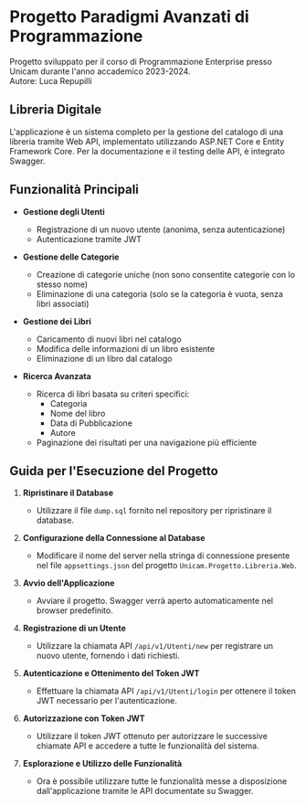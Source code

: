 # Progetto Paradigmi Avanzati di Programmazione

Progetto sviluppato per il corso di Programmazione Enterprise presso Unicam durante l'anno accademico 2023-2024.  
Autore: Luca Repupilli

## Libreria Digitale

L'applicazione è un sistema completo per la gestione del catalogo di una libreria tramite Web API, implementato utilizzando ASP.NET Core e Entity Framework Core. Per la documentazione e il testing delle API, è integrato Swagger.

## Funzionalità Principali

- **Gestione degli Utenti**
  - Registrazione di un nuovo utente (anonima, senza autenticazione)
  - Autenticazione tramite JWT

- **Gestione delle Categorie**
  - Creazione di categorie uniche (non sono consentite categorie con lo stesso nome)
  - Eliminazione di una categoria (solo se la categoria è vuota, senza libri associati)

- **Gestione dei Libri**
  - Caricamento di nuovi libri nel catalogo
  - Modifica delle informazioni di un libro esistente
  - Eliminazione di un libro dal catalogo

- **Ricerca Avanzata**
  - Ricerca di libri basata su criteri specifici:
    - Categoria
    - Nome del libro
    - Data di Pubblicazione
    - Autore
  - Paginazione dei risultati per una navigazione più efficiente

## Guida per l'Esecuzione del Progetto

1. **Ripristinare il Database**
   - Utilizzare il file `dump.sql` fornito nel repository per ripristinare il database.

2. **Configurazione della Connessione al Database**
   - Modificare il nome del server nella stringa di connessione presente nel file `appsettings.json` del progetto `Unicam.Progetto.Libreria.Web`.

3. **Avvio dell'Applicazione**
   - Avviare il progetto. Swagger verrà aperto automaticamente nel browser predefinito.

4. **Registrazione di un Utente**
   - Utilizzare la chiamata API `/api/v1/Utenti/new` per registrare un nuovo utente, fornendo i dati richiesti.

5. **Autenticazione e Ottenimento del Token JWT**
   - Effettuare la chiamata API `/api/v1/Utenti/login` per ottenere il token JWT necessario per l'autenticazione.

6. **Autorizzazione con Token JWT**
   - Utilizzare il token JWT ottenuto per autorizzare le successive chiamate API e accedere a tutte le funzionalità del sistema.

7. **Esplorazione e Utilizzo delle Funzionalità**
   - Ora è possibile utilizzare tutte le funzionalità messe a disposizione dall'applicazione tramite le API documentate su Swagger.
